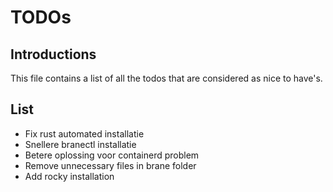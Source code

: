 # TODOs

## Introductions
This file contains a list of all the todos that are considered as nice to have's.  

## List
- Fix rust automated installatie
- Snellere branectl installatie
- Betere oplossing voor containerd problem
- Remove unnecessary files in brane folder
- Add rocky installation